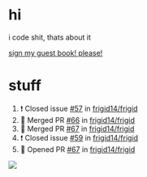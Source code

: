 # hi
i code shit, thats about it

[sign my guest book! please!](https://github.com/Just-a-Unity-Dev/Just-a-Unity-Dev/issues/new?&body=Sign%20my%20guest%20book%20by%20placing%20your%20name%20in%20the%20title,%20how%27d%20you%20get%20to%20this%20page%20and%20why?%20Don%27t%20forget%20you%20have%20an%20entire%20notebook%20in%20your%20hands!)


# stuff
<!--START_SECTION:activity-->
1. ❗️ Closed issue [#57](https://github.com/frigid14/frigid/issues/57) in [frigid14/frigid](https://github.com/frigid14/frigid)
2. 🎉 Merged PR [#66](https://github.com/frigid14/frigid/pull/66) in [frigid14/frigid](https://github.com/frigid14/frigid)
3. 🎉 Merged PR [#67](https://github.com/frigid14/frigid/pull/67) in [frigid14/frigid](https://github.com/frigid14/frigid)
4. ❗️ Closed issue [#59](https://github.com/frigid14/frigid/issues/59) in [frigid14/frigid](https://github.com/frigid14/frigid)
5. 💪 Opened PR [#67](https://github.com/frigid14/frigid/pull/67) in [frigid14/frigid](https://github.com/frigid14/frigid)
<!--END_SECTION:activity-->

![](https://github-profile-summary-cards.vercel.app/api/cards/profile-details?username=Just-a-Unity-Dev&theme=solarized_dark)
